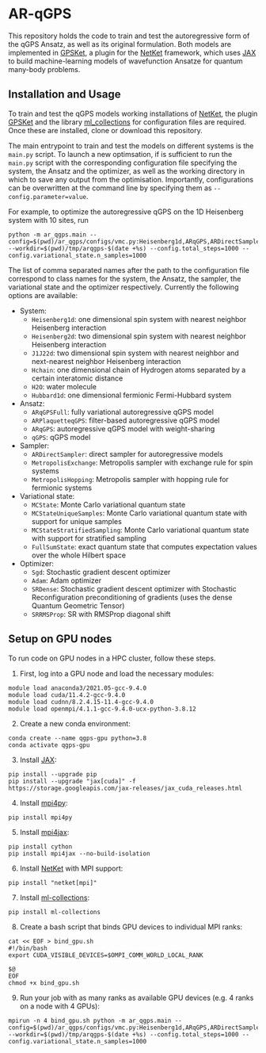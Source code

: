 # AR-qGPS

This repository holds the code to train and test the autoregressive form of the qGPS Ansatz, as well as its original formulation.
Both models are implemented in [GPSKet](https://github.com/BoothGroup/GPSKet), a plugin for the [NetKet](https://github.com/netket/netket) framework, which uses [JAX](https://github.com/google/jax) to build machine-learning models of wavefunction Ansatze for quantum many-body problems.

## Installation and Usage

To train and test the qGPS models working installations of [NetKet](https://github.com/netket/netket), the plugin [GPSKet](https://github.com/BoothGroup/GPSKet) and the library [ml_collections](https://github.com/google/ml_collections) for configuration files are required.
Once these are installed, clone or download this repository.

The main entrypoint to train and test the models on different systems is the `main.py` script.
To launch a new optimsation, if is sufficient to run the `main.py` script with the corresponding configuration file specifying the system, the Ansatz and the optimizer, as well as the working directory in which to save any output from the optimisation.
Importantly, configurations can be overwritten at the command line by specifying them as `--config.parameter=value`.

For example, to optimize the autoregressive qGPS on the 1D Heisenberg system with 10 sites, run
```
python -m ar_qgps.main --config=$(pwd)/ar_qgps/configs/vmc.py:Heisenberg1d,ARqGPS,ARDirectSampler,MCState,SRDense --workdir=$(pwd)/tmp/arqgps-$(date +%s) --config.total_steps=1000 --config.variational_state.n_samples=1000
```

The list of comma separated names after the path to the configuration file correspond to class names for the system, the Ansatz, the sampler, the variational state and the optimizer respectively.
Currently the following options are available:
    
- System:
    - `Heisenberg1d`: one dimensional spin system with nearest neighbor Heisenberg interaction
    - `Heisenberg2d`: two dimensional spin system with nearest neighbor Heisenberg interaction
    - `J1J22d`: two dimensional spin system with nearest neighbor and next-nearest neighbor Heisenberg interaction
    - `Hchain`: one dimensional chain of Hydrogen atoms separated by a certain interatomic distance
    - `H2O`: water molecule
    - `Hubbard1d`: one dimensional fermionic Fermi-Hubbard system
- Ansatz:
    - `ARqGPSFull`: fully variational autoregressive qGPS model
    - `ARPlaquetteqGPS`: filter-based autoregressive qGPS model
    - `ARqGPS`: autoregressive qGPS model with weight-sharing
    - `qGPS`: qGPS model
- Sampler:
    - `ARDirectSampler`: direct sampler for autoregressive models
    - `MetropolisExchange`: Metropolis sampler with exchange rule for spin systems
    - `MetropolisHopping`: Metropolis sampler with hopping rule for fermionic systems
- Variational state:
    - `MCState`: Monte Carlo variational quantum state
    - `MCStateUniqueSamples`: Monte Carlo variational quantum state with support for unique samples
    - `MCStateStratifiedSampling`: Monte Carlo variational quantum state with support for stratified sampling
    - `FullSumState`: exact quantum state that computes expectation values over the whole Hilbert space
- Optimizer:
    - `Sgd`: Stochastic gradient descent optimizer
    - `Adam`: Adam optimizer
    - `SRDense`: Stochastic gradient descent optimizer with Stochastic Reconfiguration preconditioning of gradients (uses the dense Quantum Geometric Tensor)
    - `SRRMSProp`: SR with RMSProp diagonal shift

## Setup on GPU nodes
To run code on GPU nodes in a HPC cluster, follow these steps.

1. First, log into a GPU node and load the necessary modules:
```
module load anaconda3/2021.05-gcc-9.4.0
module load cuda/11.4.2-gcc-9.4.0
module load cudnn/8.2.4.15-11.4-gcc-9.4.0
module load openmpi/4.1.1-gcc-9.4.0-ucx-python-3.8.12
```

2. Create a new conda environment:
```
conda create --name qgps-gpu python=3.8
conda activate qgps-gpu
```

3. Install [JAX](https://github.com/google/jax):
```
pip install --upgrade pip
pip install --upgrade "jax[cuda]" -f https://storage.googleapis.com/jax-releases/jax_cuda_releases.html
```

4. Install [mpi4py](https://github.com/mpi4py/mpi4py):
```
pip install mpi4py
```

5. Install [mpi4jax](https://github.com/mpi4jax/mpi4jax):
```
pip install cython
pip install mpi4jax --no-build-isolation
```

6. Install [NetKet](https://github.com/netket/netket) with MPI support:
```
pip install "netket[mpi]"
```

7. Install [ml-collections](https://github.com/google/ml_collections):
```
pip install ml-collections
```

8. Create a bash script that binds GPU devices to individual MPI ranks:
```
cat << EOF > bind_gpu.sh
#!/bin/bash
export CUDA_VISIBLE_DEVICES=$OMPI_COMM_WORLD_LOCAL_RANK

$@
EOF
chmod +x bind_gpu.sh
```

9. Run your job with as many ranks as available GPU devices (e.g. 4 ranks on a node with 4 GPUs):
```
mpirun -n 4 bind_gpu.sh python -m ar_qgps.main --config=$(pwd)/ar_qgps/configs/vmc.py:Heisenberg1d,ARqGPS,ARDirectSampler,MCState,SRDense --workdir=$(pwd)/tmp/arqgps-$(date +%s) --config.total_steps=1000 --config.variational_state.n_samples=1000
```

